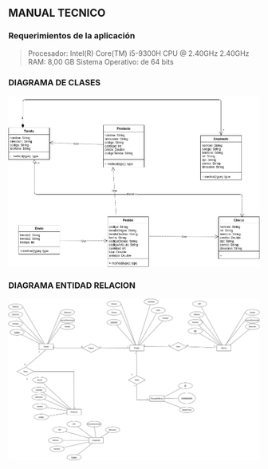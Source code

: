 ## MANUAL TECNICO
### Requerimientos de la aplicación

> Procesador: Intel(R) Core(TM) i5-9300H CPU @ 2.40GHz 2.40GHz
> RAM: 8,00 GB
> Sistema Operativo: de 64 bits

### DIAGRAMA DE CLASES
![alt DIAGRAMA_DE_CLASE](IMAGENES/diagramaClase.png)
### DIAGRAMA ENTIDAD RELACION
![alt DIAGRAMA_RE](IMAGENES/diagramaRE.png)
